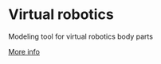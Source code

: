 
# Virtual robotics

Modeling tool for virtual robotics body parts


[More info](https://boytchev.github.io/virtual-robotics/)
